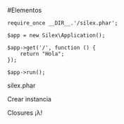 #Elementos

    require_once __DIR__.'/silex.phar';
    
    $app = new Silex\Application();
    
    $app->get('/', function () {
        return "Hola";
    });
    
    $app->run();

<p class="incremental">silex.phar</p>
<p class="incremental">Crear instancia</p>
<p class="incremental">Closures ¡λ!</p>
